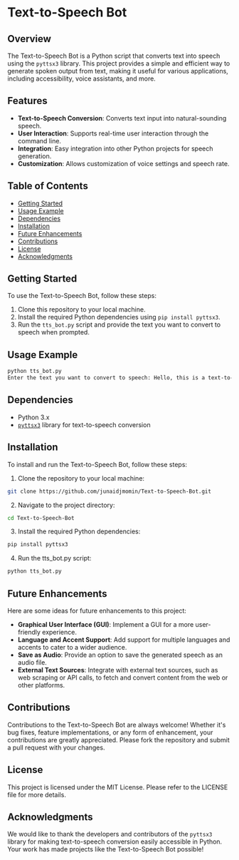 # Text-to-Speech Bot



## Overview

The Text-to-Speech Bot is a Python script that converts text into speech using the `pyttsx3` library. This project provides a simple and efficient way to generate spoken output from text, making it useful for various applications, including accessibility, voice assistants, and more.

## Features

- **Text-to-Speech Conversion**: Converts text input into natural-sounding speech.
- **User Interaction**: Supports real-time user interaction through the command line.
- **Integration**: Easy integration into other Python projects for speech generation.
- **Customization**: Allows customization of voice settings and speech rate.

## Table of Contents

- [Getting Started](#getting-started)
- [Usage Example](#usage-example)
- [Dependencies](#dependencies)
- [Installation](#installation)
- [Future Enhancements](#future-enhancements)
- [Contributions](#contributions)
- [License](#license)
- [Acknowledgments](#acknowledgments)

## Getting Started

To use the Text-to-Speech Bot, follow these steps:

1. Clone this repository to your local machine.
2. Install the required Python dependencies using `pip install pyttsx3`.
3. Run the `tts_bot.py` script and provide the text you want to convert to speech when prompted.

## Usage Example

```bash
python tts_bot.py
Enter the text you want to convert to speech: Hello, this is a text-to-speech bot.
```

## Dependencies

- Python 3.x
- [`pyttsx3`](https://pypi.org/project/pyttsx3/) library for text-to-speech conversion

## Installation

To install and run the Text-to-Speech Bot, follow these steps:

1. Clone the repository to your local machine:

```bash
git clone https://github.com/junaidjmomin/Text-to-Speech-Bot.git
```

2. Navigate to the project directory:

```bash
cd Text-to-Speech-Bot
```

3. Install the required Python dependencies:

```bash
pip install pyttsx3
```

4. Run the tts_bot.py script:

```bash
python tts_bot.py
```

## Future Enhancements

Here are some ideas for future enhancements to this project:

- **Graphical User Interface (GUI)**: Implement a GUI for a more user-friendly experience.
- **Language and Accent Support**: Add support for multiple languages and accents to cater to a wider audience.
- **Save as Audio**: Provide an option to save the generated speech as an audio file.
- **External Text Sources**: Integrate with external text sources, such as web scraping or API calls, to fetch and convert content from the web or other platforms.

## Contributions

Contributions to the Text-to-Speech Bot are always welcome! Whether it's bug fixes, feature implementations, or any form of enhancement, your contributions are greatly appreciated. Please fork the repository and submit a pull request with your changes.

## License

This project is licensed under the MIT License. Please refer to the LICENSE file for more details.

## Acknowledgments

We would like to thank the developers and contributors of the `pyttsx3` library for making text-to-speech conversion easily accessible in Python. Your work has made projects like the Text-to-Speech Bot possible!
```
